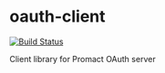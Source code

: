 # oauth-client

[![Build Status](https://travis-ci.org/Promact/oauth-client.svg?branch=dev)](https://travis-ci.org/Promact/oauth-client)

Client library for Promact OAuth server
